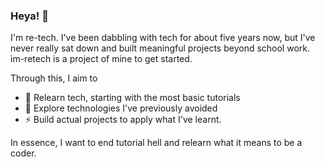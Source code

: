 ### Heya! 👋

I'm re-tech. I've been dabbling with tech for about five years now, but I've never really sat down and built meaningful projects beyond school work. im-retech is a project of mine to get started.

Through this, I aim to

- 🌱 Relearn tech, starting with the most basic tutorials
- 🔭 Explore technologies I've previously avoided
- ⚡ Build actual projects to apply what I've learnt.

In essence, I want to end tutorial hell and relearn what it means to be a coder.
